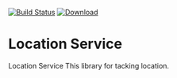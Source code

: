 [![Build Status](https://dev.azure.com/appdevper/Library/_apis/build/status/app-devper.LocationService?branchName=master)](https://dev.azure.com/appdevper/Library/_build/latest?definitionId=6&branchName=master) [ ![Download](https://api.bintray.com/packages/appdevper/maven/location-service/images/download.svg) ](https://bintray.com/appdevper/maven/location-service/_latestVersion)

Location Service
===================
Location Service This library for tacking location.
